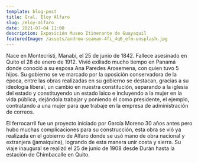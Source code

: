 ```yaml
---
template: blog-post
title: Gral. Eloy Alfaro
slug: /eloy-alfaro
date: 2021-07-04 11:00
description: Exposición Museo Itinerante de Guayaquil
featuredImage: /assets/andrew-seaman-4fi_4q6_efm-unsplash.jpg
---
```


Nace en Montecristi, Manabí, el 25 de junio de 1842. Fallece asesinado en Quito el 28 de enero de 1912. Vivió exiliado mucho tiempo en Panamá donde conoció a su esposa Ana Paredes Arosemena, con quien tuvo 5 hijos. Su gobierno se ve marcado por la oposición conservadora de la época, entre las obras realizadas en su gobierno se destacan, gracias a su ideología liberal, un cambio en nuestra constitución, separando a la iglesia del estado y constituyendo un estado laico e incluyendo a la mujer en la vida pública, dejándola trabajar y poniendo él como presidente, el ejemplo, contratando a una mujer para que trabaje en la empresa de administración de correos.  

El ferrocarril fue un proyecto iniciado por García Moreno 30 años antes pero hubo muchas complicaciones para su construcción, esta obra se vió ya realizada en el gobierno de Alfaro donde se usó mano de obra nacional y extranjera (jamaiquina), logrando de esta manera unir costa y sierra. Su viaje inaugural se realizó el 25 de junio de 1908 desde Durán hasta la estación de Chimbacalle en Quito.

